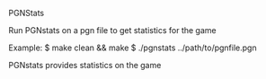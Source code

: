 PGNStats

Run PGNstats on a pgn file to get statistics for the game

Example:
$ make clean && make
$ ./pgnstats ../path/to/pgnfile.pgn

PGNstats provides statistics on the game